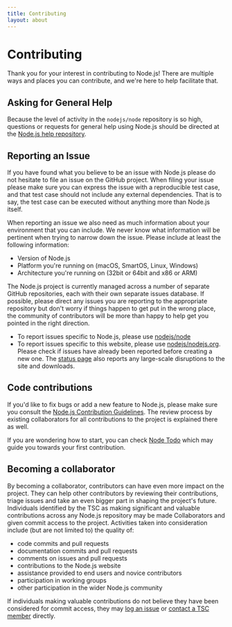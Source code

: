 ```yaml
---
title: Contributing
layout: about
---
```


# Contributing

Thank you for your interest in contributing to Node.js! There are multiple ways and places you can contribute, and we're here to help facilitate that.

## Asking for General Help

Because the level of activity in the `nodejs/node` repository is so high, questions or requests for general help using Node.js should be directed at the [Node.js help repository](https://github.com/nodejs/help/issues).

## Reporting an Issue

If you have found what you believe to be an issue with Node.js please do not hesitate to file an issue on the GitHub project. When filing your issue please make sure you can express the issue with a reproducible test case, and that test case should not include any external dependencies. That is to say, the test case can be executed without anything more than Node.js itself.

When reporting an issue we also need as much information about your environment that you can include. We never know what information will be pertinent when trying to narrow down the issue. Please include at least the following information:

- Version of Node.js
- Platform you're running on (macOS, SmartOS, Linux, Windows)
- Architecture you're running on (32bit or 64bit and x86 or ARM)

The Node.js project is currently managed across a number of separate GitHub repositories, each with their own separate issues database. If possible, please direct any issues you are reporting to the appropriate repository but don't worry if things happen to get put in the wrong place, the community of contributors will be more than happy to help get you pointed in the right direction.

- To report issues specific to Node.js, please use [nodejs/node](https://github.com/nodejs/node)
- To report issues specific to this website, please use [nodejs/nodejs.org](https://github.com/nodejs/nodejs.org/issues). Please check if issues have already been reported before creating a new one. The [status page](https://status.nodejs.org) also reports any large-scale disruptions to the site and downloads.

## Code contributions

If you'd like to fix bugs or add a new feature to Node.js, please make sure you consult the [Node.js Contribution Guidelines](https://github.com/nodejs/node/blob/main/CONTRIBUTING.md/#pull-requests). The review process by existing collaborators for all contributions to the project is explained there as well.

If you are wondering how to start, you can check [Node Todo](https://www.nodetodo.org/) which may guide you towards your first contribution.

## Becoming a collaborator

By becoming a collaborator, contributors can have even more impact on the project. They can help other contributors by reviewing their contributions, triage issues and take an even bigger part in shaping the project's future. Individuals identified by the TSC as making significant and valuable contributions across any Node.js repository may be made Collaborators and given commit access to the project. Activities taken into consideration include (but are not limited to) the quality of:

- code commits and pull requests
- documentation commits and pull requests
- comments on issues and pull requests
- contributions to the Node.js website
- assistance provided to end users and novice contributors
- participation in working groups
- other participation in the wider Node.js community

If individuals making valuable contributions do not believe they have been considered for commit access, they may [log an issue](https://github.com/nodejs/TSC/issues) or [contact a TSC member](https://github.com/nodejs/node#tsc-technical-steering-committee) directly.
